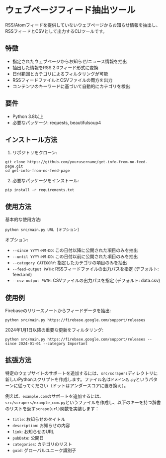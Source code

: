# ウェブページフィード抽出ツール

RSS/Atomフィードを提供していないウェブページからお知らせ情報を抽出し、RSSフィードとCSVとして出力するCLIツールです。

## 特徴

- 指定されたウェブページからお知らせ/ニュース情報を抽出
- 抽出した情報をRSS 2.0フィード形式に変換
- 日付範囲とカテゴリによるフィルタリングが可能
- RSSフィードファイルとCSVファイルの両方を出力
- コンテンツのキーワードに基づいて自動的にカテゴリを検出

## 要件

- Python 3.8以上
- 必要なパッケージ: requests, beautifulsoup4

## インストール方法

1. リポジトリをクローン:
```
git clone https://github.com/yourusername/get-info-from-no-feed-page.git
cd get-info-from-no-feed-page
```

2. 必要なパッケージをインストール:
```
pip install -r requirements.txt
```

## 使用方法

基本的な使用方法:
```
python src/main.py URL [オプション]
```

オプション:
- `--since YYYY-MM-DD`: この日付以降に公開された項目のみを抽出
- `--until YYYY-MM-DD`: この日付以前に公開された項目のみを抽出
- `--category CATEGORY`: 指定したカテゴリの項目のみを抽出
- `--feed-output PATH`: RSSフィードファイルの出力パスを指定 (デフォルト: feed.xml)
- `--csv-output PATH`: CSVファイルの出力パスを指定 (デフォルト: data.csv)

## 使用例

Firebaseのリリースノートからフィードデータを抽出:
```
python src/main.py https://firebase.google.com/support/releases
```

2024年1月1日以降の重要な更新をフィルタリング:
```
python src/main.py https://firebase.google.com/support/releases --since 2024-01-01 --category Important
```

## 拡張方法

特定のウェブサイトのサポートを追加するには、`src/scrapers`ディレクトリに新しいPythonスクリプトを作成します。ファイル名は`ドメイン名.py`というパターンに従ってください（ドットはアンダースコアに置き換え）。

例えば、`example.com`のサポートを追加するには、`src/scrapers/example_com.py`というファイルを作成し、以下のキーを持つ辞書のリストを返す`scrape(url)`関数を実装します：
- `title`: お知らせのタイトル
- `description`: お知らせの内容
- `link`: お知らせのURL
- `pubDate`: 公開日
- `categories`: カテゴリのリスト
- `guid`: グローバルユニーク識別子
